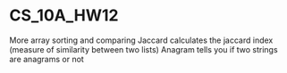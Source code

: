 # CS_10A_HW12
More array sorting and comparing
Jaccard calculates the jaccard index (measure of similarity between two lists)
Anagram tells you if two strings are anagrams or not
